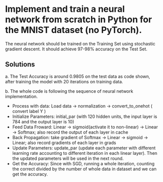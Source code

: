# Implement and train a neural network from scratch in Python for the MNIST dataset (no PyTorch).

The neural network should be trained on the Training Set using stochastic gradient descent. It should achieve 97-98% accuracy on the Test Set.

## Solutions

a.	The Test Accuracy is around 0.9805 on the test data as code shown, after training the model with 20 iterations on training data. 


b.	The whole code is following the sequence of neural network implementation. 



-	Process with data: Load data -> normalization -> convert_to_onehot ( convert label Y )
-	Initialize Parameters: initial_par (with 120 hidden units, the input layer is 784 and the output layer is 10)
-	Feed Data Froward: Linear -> sigmoid(activate it to non-linear) -> Linear -> Softmax; also record the output of each layer in cache
-	Back Propagation: take gradient of Softmax -> Linear -> sigmoid -> Linear; also record gradients of each layer in grads
-	Update Parameters: update_par (update each parameter with different learning rate accounting to different iteration in each linear layer). Then the updated parameters will be used in the next round.
-	Get the Accuracy: Since with SGD, running a whole iteration, counting the correct divided by the number of whole data in dataset and we can get the accuracy.
